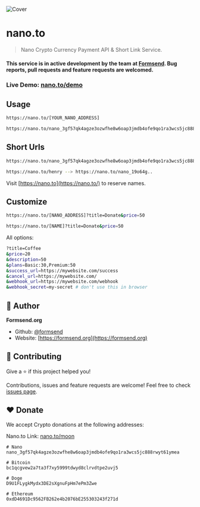 ![Cover](https://raw.githubusercontent.com/formsend/nano/master/.github/banner.png)

# nano.to

> Nano Crypto Currency Payment API & Short Link Service.

#### This service is in active development by the team at [Formsend](https://formsend.org). Bug reports, pull requests and feature requests are welcomed.

### Live Demo: [nano.to/demo](https://nano.to/moon?title=Github%20Demo&success_url=https://media3.giphy.com/media/vCKC987OpQAco/giphy.gif&description=This%20is%20a%20live%20test.%20This%20NANO%20address%20is%20the%20nano.to%20official%20address.&success_url=https://media3.giphy.com/media/vCKC987OpQAco/giphy.gif&cancel_url=https://github.com/formsend/nano.to)

## Usage

```sh
https://nano.to/[YOUR_NANO_ADDRESS]
```

```sh
https://nano.to/nano_3gf57qk4agze3ozwfhe8w6oap3jmdb4ofe9qo1ra3wcs5jc888rwyt61ymea
```

## Short Urls

```sh
https://nano.to/nano_3gf57qk4agze3ozwfhe8w6oap3jmdb4ofe9qo1ra3wcs5jc888rwyt61ymea
```

```sh
https://nano.to/henry --> https://nano.to/nano_19o64g..
```

Visit [https://nano.to](https://nano.to/) to reserve names.

## Customize

```sh
https://nano.to/[NANO_ADDRESS]?title=Donate&price=50
```

```sh
https://nano.to/[NAME]?title=Donate&price=50
```

All options:

```sh
?title=Coffee
&price=20
&description=50
&plans=Basic:30,Premium:50
&success_url=https://mywebsite.com/success
&cancel_url=https://mywebsite.com/
&webhook_url=https://mywebsite.com/webhook
&webhook_secret=my-secret # don't use this in browser
```

## 👤 Author

**Formsend.org**

* Github: [@formsend](https://github.com/formsend)
* Website: [https://formsend.org](https://formsend.org)

## 🤝 Contributing

Give a ⭐️ if this project helped you!

Contributions, issues and feature requests are welcome! Feel free to check [issues page](https://github.com/formsend/nano/issues).

## ♥️ Donate 

We accept Crypto donations at the following addresses:

Nano.to Link: [nano.to/moon](https://nano.to/moon?title=Donate&success_url=https://media3.giphy.com/media/vCKC987OpQAco/giphy.gif&description=This%20is%20a%20live%20test.%20This%20NANO%20address%20is%20the%20nano.to%20official%20address.)

```
# Nano
nano_3gf57qk4agze3ozwfhe8w6oap3jmdb4ofe9qo1ra3wcs5jc888rwyt61ymea

# Bitcoin
bc1qcgvew2a7ta3f7xy5999tdwyd8clrvdtpe2uvj5

# Doge
D9U1FLygkMydx3DE2sXgnuFpHm7ePm3Zwe

# Ethereum
0xdD4691Dc9562FB262e4b2076bE255303243f271d
```
